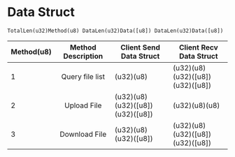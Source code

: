# Data Struct

``` doc
TotalLen(u32)Method(u8) DataLen(u32)Data([u8]) DataLen(u32)Data([u8])
```

| Method(u8) | Method Description   | Client Send Data Struct        | Client Recv Data Struct                   |
|------------|:--------------------:|--------------------------------|------------------------------------|
| 1          | Query file list      | (u32)(u8)                      | (u32)(u8)(u32)([u8])(u32)([u8])    |
| 2          | Upload File          | (u32)(u8)(u32)([u8])(u32)([u8])| (u32)(u8)(u8)                      |
| 3          | Download File        | (u32)(u8)(u32)([u8])           | (u32)(u8)(u32)([u8])(u32)([u8])    |

